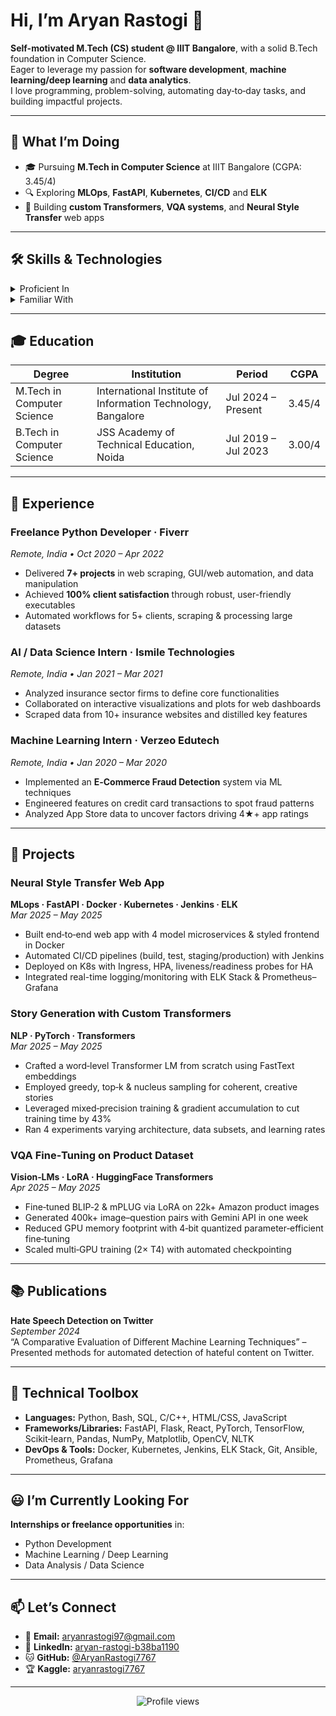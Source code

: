 # Hi, I’m Aryan Rastogi 👋

**Self-motivated M.Tech (CS) student @ IIIT Bangalore**, with a solid B.Tech foundation in Computer Science.  
Eager to leverage my passion for **software development**, **machine learning/deep learning** and **data analytics**.  
I love programming, problem-solving, automating day‑to‑day tasks, and building impactful projects.

---

## 🎯 What I’m Doing
- 🎓 Pursuing **M.Tech in Computer Science** at IIIT Bangalore (CGPA: 3.45/4)  
- 🔍 Exploring **MLOps**, **FastAPI**, **Kubernetes**, **CI/CD** and **ELK**  
- 🤖 Building **custom Transformers**, **VQA systems**, and **Neural Style Transfer** web apps  

---

## 🛠️ Skills & Technologies

<details>
<summary>Proficient In</summary>

- **Languages:** C, C++, Python  
- **AI/ML:** Machine Learning ─ Deep Learning ─ Predictive Modeling  
- **Data:** Statistical Analysis ─ Pandas ─ NumPy  
- **Tools & Frameworks:** PyTorch ─ HuggingFace Transformers ─ Scikit‑learn  
</details>

<details>
<summary>Familiar With</summary>

- **Networking** ─ Windows PowerShell ─ Linux Kernel  
- **Web Scraping** ─ GUI Automation  
- **Computer Vision:** OpenCV  
- **DevOps:** Docker ─ Jenkins ─ Ansible  
</details>

---

## 🎓 Education

| Degree                                 | Institution                                      | Period                   | CGPA    |
| -------------------------------------- | ------------------------------------------------ | ------------------------ | ------- |
| M.Tech in Computer Science             | International Institute of Information Technology, Bangalore | Jul 2024 – Present       | 3.45/4  |
| B.Tech in Computer Science             | JSS Academy of Technical Education, Noida        | Jul 2019 – Jul 2023      | 3.00/4  |

---

## 💼 Experience

### Freelance Python Developer · Fiverr  
_Remote, India • Oct 2020 – Apr 2022_  
- Delivered **7+ projects** in web scraping, GUI/web automation, and data manipulation  
- Achieved **100% client satisfaction** through robust, user-friendly executables  
- Automated workflows for 5+ clients, scraping & processing large datasets  

### AI / Data Science Intern · Ismile Technologies  
_Remote, India • Jan 2021 – Mar 2021_  
- Analyzed insurance sector firms to define core functionalities  
- Collaborated on interactive visualizations and plots for web dashboards  
- Scraped data from 10+ insurance websites and distilled key features  

### Machine Learning Intern · Verzeo Edutech  
_Remote, India • Jan 2020 – Mar 2020_  
- Implemented an **E‑Commerce Fraud Detection** system via ML techniques  
- Engineered features on credit card transactions to spot fraud patterns  
- Analyzed App Store data to uncover factors driving 4★+ app ratings  

---

## 🚀 Projects

### Neural Style Transfer Web App  
**MLops · FastAPI · Docker · Kubernetes · Jenkins · ELK**  
_Mar 2025 – May 2025_  
- Built end‑to‑end web app with 4 model microservices & styled frontend in Docker  
- Automated CI/CD pipelines (build, test, staging/production) with Jenkins  
- Deployed on K8s with Ingress, HPA, liveness/readiness probes for HA  
- Integrated real-time logging/monitoring with ELK Stack & Prometheus–Grafana  

### Story Generation with Custom Transformers  
**NLP · PyTorch · Transformers**  
_Mar 2025 – May 2025_  
- Crafted a word‑level Transformer LM from scratch using FastText embeddings  
- Employed greedy, top‑k & nucleus sampling for coherent, creative stories  
- Leveraged mixed‑precision training & gradient accumulation to cut training time by 43%  
- Ran 4 experiments varying architecture, data subsets, and learning rates  

### VQA Fine‑Tuning on Product Dataset  
**Vision‑LMs · LoRA · HuggingFace Transformers**  
_Apr 2025 – May 2025_  
- Fine‑tuned BLIP‑2 & mPLUG via LoRA on 22k+ Amazon product images  
- Generated 400k+ image–question pairs with Gemini API in one week  
- Reduced GPU memory footprint with 4‑bit quantized parameter‑efficient fine‑tuning  
- Scaled multi‑GPU training (2× T4) with automated checkpointing  

---

## 📚 Publications

**Hate Speech Detection on Twitter**  
_September 2024_  
“A Comparative Evaluation of Different Machine Learning Techniques” – Presented methods for automated detection of hateful content on Twitter.

---

## 🌟 Technical Toolbox

- **Languages:** Python, Bash, SQL, C/C++, HTML/CSS, JavaScript  
- **Frameworks/Libraries:** FastAPI, Flask, React, PyTorch, TensorFlow, Scikit‑learn, Pandas, NumPy, Matplotlib, OpenCV, NLTK  
- **DevOps & Tools:** Docker, Kubernetes, Jenkins, ELK Stack, Git, Ansible, Prometheus, Grafana  

---

## 😃 I’m Currently Looking For

**Internships or freelance opportunities** in:  
- Python Development  
- Machine Learning / Deep Learning  
- Data Analysis / Data Science  

---

## 📫 Let’s Connect

- 📧 **Email:** aryanrastogi97@gmail.com  
- 🔗 **LinkedIn:** [aryan-rastogi-b38ba1190](https://www.linkedin.com/in/aryan-rastogi-b38ba1190/)  
- 🐱 **GitHub:** [@AryanRastogi7767](https://github.com/AryanRastogi7767)  
- 🏆 **Kaggle:** [aryanrastogi7767](https://www.kaggle.com/aryanrastogi7767)  

---

<p align="center">
  <img src="https://komarev.com/ghpvc/?username=AryanRastogi7767" alt="Profile views" />  
</p>
